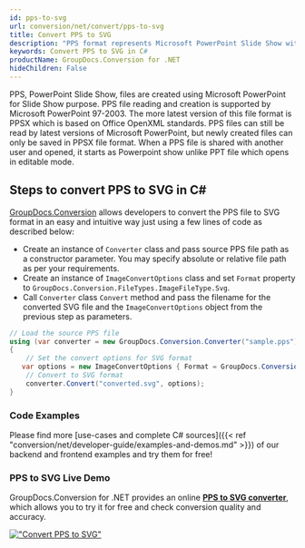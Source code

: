 ```yaml
---
id: pps-to-svg
url: conversion/net/convert/pps-to-svg
title: Convert PPS to SVG
description: "PPS format represents Microsoft PowerPoint Slide Show with .pps extension. Learn how to convert PPS to SVG file programmatically in C# language using GroupDocs.Conversion for .NET library."
keywords: Convert PPS to SVG in C#
productName: GroupDocs.Conversion for .NET
hideChildren: False
---
```


PPS, PowerPoint Slide Show, files are created using Microsoft PowerPoint for Slide Show purpose. PPS file reading and creation is supported by Microsoft PowerPoint 97-2003. The more latest version of this file format is PPSX which is based on Office OpenXML standards. PPS files can still be read by latest versions of Microsoft PowerPoint, but newly created files can only be saved in PPSX file format. When a PPS file is shared with another user and opened, it starts as Powerpoint show unlike PPT file which opens in editable mode. 

## Steps to convert PPS to SVG in C#

[GroupDocs.Conversion](https://products.groupdocs.com/conversion/net) allows developers to convert the PPS file to SVG format in an easy and intuitive way just using a few lines of code as described below:

* Create an instance of `Converter` class and pass source PPS file path as a constructor parameter. You may specify absolute or relative file path as per your requirements. 
* Create an instance of `ImageConvertOptions` class and set `Format` property to `GroupDocs.Conversion.FileTypes.ImageFileType.Svg`.
* Call `Converter` class `Convert` method and pass the filename for the converted SVG file and the `ImageConvertOptions` object from the previous step as parameters.

```csharp
// Load the source PPS file
using (var converter = new GroupDocs.Conversion.Converter("sample.pps"))
{
    // Set the convert options for SVG format
   var options = new ImageConvertOptions { Format = GroupDocs.Conversion.FileTypes.ImageFileType.Svg };
    // Convert to SVG format
    converter.Convert("converted.svg", options);
}
```

### Code Examples

Please find more [use-cases and complete C# sources]({{< ref "conversion/net/developer-guide/examples-and-demos.md" >}}) of our backend and frontend examples and try them for free!

### PPS to SVG Live Demo

GroupDocs.Conversion for .NET provides an online [**PPS to SVG converter**](https://products.groupdocs.app/conversion/pps-to-svg), which allows you to try it for free and check conversion quality and accuracy.

[!["Convert PPS to SVG"](conversion/net/images/convert-to-svg/convert-pps-to-svg.png)](https://products.groupdocs.app/conversion/pps-to-svg)